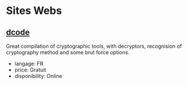 # Sites Webs

## [dcode](https://www.dcode.fr/)

Great compilation of cryptographic tools, with decryptors, recognision of cryptography method and some brut force options.

* langage:		FR
* price:		Gratuit
* disponibility:	Online

